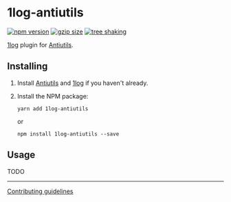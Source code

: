 # 1log-antiutils

[![npm version](https://badge.fury.io/js/1log-antiutils.svg)](https://badge.fury.io/js/1log-antiutils)
[![gzip size](https://badgen.net/bundlephobia/minzip/1log-antiutils?color=green)](https://bundlephobia.com/result?p=1log-antiutils)
[![tree shaking](https://badgen.net/bundlephobia/tree-shaking/1log-antiutils)](https://bundlephobia.com/result?p=1log-antiutils)

[1log](https://github.com/ivan7237d/1log) plugin for [Antiutils](https://github.com/ivan7237d/antiutils).

## Installing

1. Install [Antiutils](https://github.com/ivan7237d/antiutils) and [1log](https://github.com/ivan7237d/1log) if you haven't already.

2. Install the NPM package:

   ```
   yarn add 1log-antiutils
   ```

   or

   ```
   npm install 1log-antiutils --save
   ```

## Usage

TODO

---

[Contributing guidelines](https://github.com/ivan7237d/antiutils/blob/master/.github/CONTRIBUTING.md)
